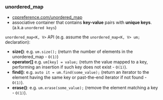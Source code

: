 ### unordered_map
* [cppreference.com/unordered_map](https://en.cppreference.com/w/cpp/container/unordered_map)
*  associative container that contains **key-value** pairs with **unique keys**. (a.k.a `unordered keys`)

`unordered_map<K, V>` API (e.g. assume the `unordered_map<K, V> um;` declaration):
* **size()**: e.g. `um.size();` (return the number of elements in the unordered_map - `O(1)`)
* **operator[]** e.g. `um[key] = value;` (return the value mapped to a key, performing an insertion if such key does not exist - `O(1)`).
* **find()**: e.g. `auto it = um.find(some_value);` (return an iterator to the element having the same key or past-the-end iterator if not found - `O(1)`).
* **erase()**: e.g. `um.erase(some_value);` (remove the element matching a key - `O(1)`).

